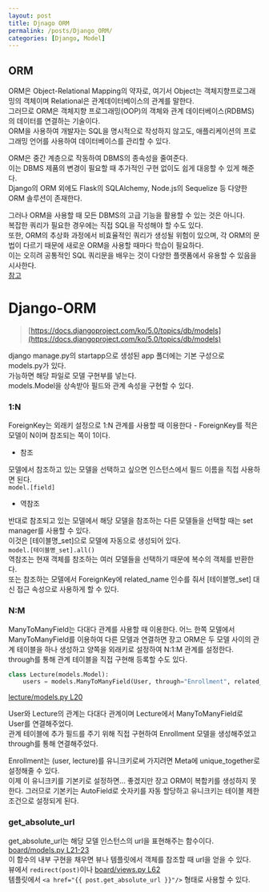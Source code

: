 ```yaml
---
layout: post
title: Djnago ORM
permalink: /posts/Django_ORM/
categories: [Django, Model]
---
```


## ORM

ORM은 Object-Relational Mapping의 약자로, 여기서 Object는 객체지향프로그래밍의 객체이며 Relational은 관계데이터베이스의 관계를 말한다.  
그러므로 ORM은 객체지향 프로그래밍(OOP)의 객체와 관계 데이터베이스(RDBMS)의 데이터를 연결하는 기술이다.  
ORM을 사용하여 개발자는 SQL을 명시적으로 작성하지 않고도, 애플리케이션의 프로그래밍 언어를 사용하여 데이터베이스를 관리할 수 있다.

ORM은 중간 계층으로 작동하여 DBMS의 종속성을 줄여준다.  
이는 DBMS 제품의 변경이 필요할 때 추가적인 구현 없이도 쉽게 대응할 수 있게 해준다.  
Django의 ORM 외에도 Flask의 SQLAlchemy, Node.js의 Sequelize 등 다양한 ORM 솔루션이 존재한다.

그러나 ORM을 사용할 때 모든 DBMS의 고급 기능을 활용할 수 있는 것은 아니다.  
복잡한 쿼리가 필요한 경우에는 직접 SQL을 작성해야 할 수도 있다.  
또한, ORM의 추상화 과정에서 비효율적인 쿼리가 생성될 위험이 있으며, 각 ORM의 문법이 다르기 때문에 새로운 ORM을 사용할 때마다 학습이 필요하다.  
이는 오히려 공통적인 SQL 쿼리문을 배우는 것이 다양한 플랫폼에서 유용할 수 있음을 시사한다.  
[참고](https://enterprisecraftsmanship.com/posts/do-you-need-an-orm)

# Django-ORM

> [https://docs.djangoproject.com/ko/5.0/topics/db/models](https://docs.djangoproject.com/ko/5.0/topics/db/models)

django manage.py의 startapp으로 생성된 app 폴더에는 기본 구성으로 models.py가 있다.  
가능하면 해당 파일로 모델 구현부를 넣는다.  
models.Model을 상속받아 필드와 관계 속성을 구현할 수 있다.

### 1:N

ForeignKey는 외래키 설정으로 1:N 관계를 사용할 때 이용한다 - ForeignKey를 적은 모델이 N이며 참조되는 쪽이 1이다.

-   참조

모델에서 참조하고 있는 모델을 선택하고 싶으면 인스턴스에서 필드 이름을 직접 사용하면 된다.  
`model.[field]`

-   역참조

반대로 참조되고 있는 모델에서 해당 모델을 참조하는 다른 모델들을 선택할 때는 set manager를 사용할 수 있다.  
이것은 [테이블명_set]으로 모델에 자동으로 생성되어 있다.  
`model.[테이블명_set].all()`  
역참조는 현재 객체를 참조하는 여러 모델들을 선택하기 때문에 복수의 객체를 반환한다.  
또는 참조하는 모델에서 ForeignKey에 related_name 인수를 줘서 [테이블명_set] 대신 접근 속성으로 사용하게 할 수 있다.

### N:M

ManyToManyField는 다대다 관계를 사용할 때 이용한다.
어느 한쪽 모델에서 ManyToManyField를 이용하여 다른 모델과 연결하면 장고 ORM은 두 모델 사이의 관계 테이블을 하나 생성하고 양쪽을 외래키로 설정하여 N:1:M 관계를 설정한다.  
through를 통해 관계 테이블을 직접 구현해 등록할 수도 있다.

```python
class Lecture(models.Model):
    users = models.ManyToManyField(User, through="Enrollment", related_name="lectures")
```

[lecture/models.py L20](https://github.com/Aivle4th-team3/Aplus-EDU/blob/main/lecture/models.py#L20)

User와 Lecture의 관계는 다대다 관계이며 Lecture에서 ManyToManyField로 User를 연결해주었다.  
관계 테이블에 추가 필드를 주기 위해 직접 구현하여 Enrollment 모델을 생성해주었고 through를 통해 연결해주었다.

Enrollment는 (user, lecture)를 유니크키로써 가지려면 Meta에 unique_together로 설정해줄 수 있다.  
이제 이 유니크키를 기본키로 설정하면... 좋겠지만 장고 ORM이 복합키를 생성하지 못한다. 그러므로 기본키는 AutoField로 숫자키를 자동 할당하고 유니크키는 테이블 제한 조건으로 설정되게 된다.

### get_absolute_url

get_absolute_url는 해당 모델 인스턴스의 url을 표현해주는 함수이다. [board/models.py L21-23](https://github.com/Aivle4th-team3/Aplus-EDU/blob/main/board/models.py#L21-23)  
이 함수의 내부 구현을 채우면 뷰나 템플릿에서 객체를 참조할 때 url을 얻을 수 있다.  
뷰에서 `redirect(post)`이나 [board/views.py L62](https://github.com/Aivle4th-team3/Aplus-EDU/blob/main/board/views.py#L62)  
템플릿에서 `<a href="{{ post.get_absolute_url }}"/>` 형태로 사용할 수 있다.
